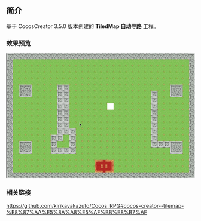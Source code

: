 ## 简介
基于 CocosCreator 3.5.0 版本创建的 **TiledMap 自动寻路** 工程。

### 效果预览
![image](../../../gif/202205/2022053001.gif)

### 相关链接
https://github.com/kirikayakazuto/Cocos_RPG#cocos-creator--tilemap-%E8%87%AA%E5%8A%A8%E5%AF%BB%E8%B7%AF